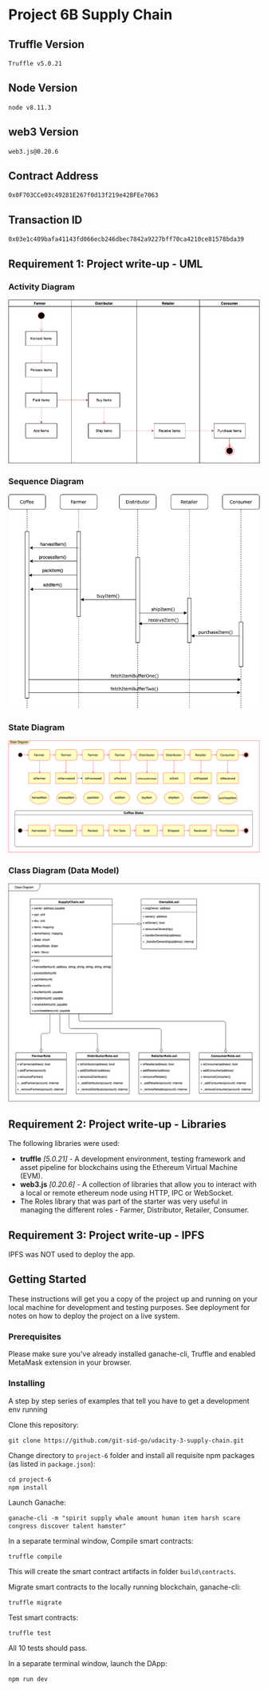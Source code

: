# Project 6B Supply Chain

## Truffle Version

>

    Truffle v5.0.21

>

## Node Version

>

    node v8.11.3

>

## web3 Version

>

    web3.js@0.20.6

>

## Contract Address

>

    0x0F703CCe03c49281E267f0d13f219e42BFEe7063

>

## Transaction ID

>

    0x03e1c409bafa41143fd066ecb246dbec7842a9227bff70ca4210ce81578bda39

>

## Requirement 1: Project write-up - UML

### Activity Diagram

![Activity Diagram](images/activity-diagram.png)

### Sequence Diagram

![Sequence Diagram](images/sequence-diagram.png)

### State Diagram

![State Diagram](images/state-diagram.png)

### Class Diagram (Data Model)

![Class Diagram](images/class-diagram.png)

## Requirement 2: Project write-up - Libraries

The following libraries were used:

- **truffle** _[5.0.21]_ - A development environment, testing framework and asset pipeline for blockchains using the Ethereum Virtual Machine (EVM).
- **web3.js** _[0.20.6]_ - A collection of libraries that allow you to interact with a local or remote ethereum node using HTTP, IPC or WebSocket.
- The Roles library that was part of the starter was very useful in managing the different roles - Farmer, Distributor, Retailer, Consumer.

## Requirement 3: Project write-up - IPFS

IPFS was NOT used to deploy the app.

## Getting Started

These instructions will get you a copy of the project up and running on your local machine for development and testing purposes. See deployment for notes on how to deploy the project on a live system.

### Prerequisites

Please make sure you've already installed ganache-cli, Truffle and enabled MetaMask extension in your browser.

### Installing

A step by step series of examples that tell you have to get a development env running

Clone this repository:

```
git clone https://github.com/git-sid-go/udacity-3-supply-chain.git
```

Change directory to `project-6` folder and install all requisite npm packages (as listed in `package.json`):

```
cd project-6
npm install
```

Launch Ganache:

```
ganache-cli -m "spirit supply whale amount human item harsh scare congress discover talent hamster"
```

In a separate terminal window, Compile smart contracts:

```
truffle compile
```

This will create the smart contract artifacts in folder `build\contracts`.

Migrate smart contracts to the locally running blockchain, ganache-cli:

```
truffle migrate
```

Test smart contracts:

```
truffle test
```

All 10 tests should pass.

In a separate terminal window, launch the DApp:

```
npm run dev
```
